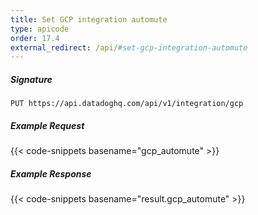```yaml
---
title: Set GCP integration automute
type: apicode
order: 17.4
external_redirect: /api/#set-gcp-integration-automute
---
```


##### Signature
`PUT https://api.datadoghq.com/api/v1/integration/gcp`

##### Example Request
{{< code-snippets basename="gcp_automute" >}}

##### Example Response
{{< code-snippets basename="result.gcp_automute" >}}
